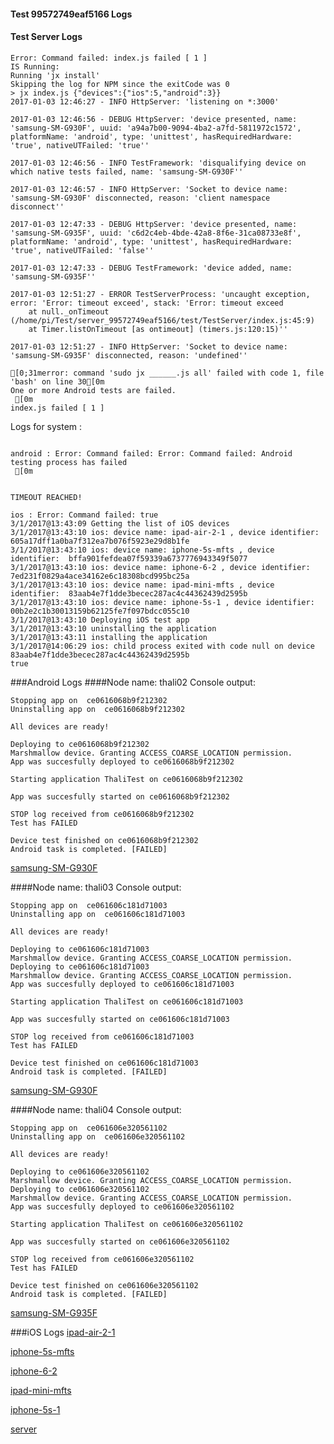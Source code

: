 #### Test 99572749eaf5166 Logs

#### Test Server Logs
```
Error: Command failed: index.js failed [ 1 ]
IS Running:
Running 'jx install'
Skipping the log for NPM since the exitCode was 0
> jx index.js {"devices":{"ios":5,"android":3}}
2017-01-03 12:46:27 - INFO HttpServer: 'listening on *:3000'

2017-01-03 12:46:56 - DEBUG HttpServer: 'device presented, name: 'samsung-SM-G930F', uuid: 'a94a7b00-9094-4ba2-a7fd-5811972c1572', platformName: 'android', type: 'unittest', hasRequiredHardware: 'true', nativeUTFailed: 'true''

2017-01-03 12:46:56 - INFO TestFramework: 'disqualifying device on which native tests failed, name: 'samsung-SM-G930F''

2017-01-03 12:46:57 - INFO HttpServer: 'Socket to device name: 'samsung-SM-G930F' disconnected, reason: 'client namespace disconnect''

2017-01-03 12:47:33 - DEBUG HttpServer: 'device presented, name: 'samsung-SM-G935F', uuid: 'c6d2c4eb-4bde-42a8-8f6e-31ca08733e8f', platformName: 'android', type: 'unittest', hasRequiredHardware: 'true', nativeUTFailed: 'false''

2017-01-03 12:47:33 - DEBUG TestFramework: 'device added, name: 'samsung-SM-G935F''

2017-01-03 12:51:27 - ERROR TestServerProcess: 'uncaught exception, error: 'Error: timeout exceed', stack: 'Error: timeout exceed
    at null._onTimeout (/home/pi/Test/server_99572749eaf5166/test/TestServer/index.js:45:9)
    at Timer.listOnTimeout [as ontimeout] (timers.js:120:15)''

2017-01-03 12:51:27 - INFO HttpServer: 'Socket to device name: 'samsung-SM-G935F' disconnected, reason: 'undefined''

[0;31merror: command 'sudo jx ______.js all' failed with code 1, file 'bash' on line 30[0m
One or more Android tests are failed.
 [0m
index.js failed [ 1 ]

```


Logs for system : 
```

android : Error: Command failed: Error: Command failed: Android testing process has failed
 [0m


TIMEOUT REACHED!

ios : Error: Command failed: true
3/1/2017@13:43:09 Getting the list of iOS devices 
3/1/2017@13:43:10 ios: device name: ipad-air-2-1 , device identifier:  605a17dff1a0ba7f312ea7b076f5923e29d8b1fe
3/1/2017@13:43:10 ios: device name: iphone-5s-mfts , device identifier:  bffa901fefdea07f59339a6737776943349f5077
3/1/2017@13:43:10 ios: device name: iphone-6-2 , device identifier:  7ed231f0829a4ace34162e6c18308bcd995bc25a
3/1/2017@13:43:10 ios: device name: ipad-mini-mfts , device identifier:  83aab4e7f1dde3becec287ac4c44362439d2595b
3/1/2017@13:43:10 ios: device name: iphone-5s-1 , device identifier:  00b2e2c1b30013159b62125fe7f097bdcc055c10
3/1/2017@13:43:10 Deploying iOS test app 
3/1/2017@13:43:10 uninstalling the application 
3/1/2017@13:43:11 installing the application 
3/1/2017@14:06:29 ios: child process exited with code null on device 83aab4e7f1dde3becec287ac4c44362439d2595b 
true

```
###Android Logs
####Node name: thali02
Console output:
```
Stopping app on  ce0616068b9f212302
Uninstalling app on  ce0616068b9f212302

All devices are ready!

Deploying to ce0616068b9f212302
Marshmallow device. Granting ACCESS_COARSE_LOCATION permission.
App was succesfully deployed to ce0616068b9f212302

Starting application ThaliTest on ce0616068b9f212302

App was succesfully started on ce0616068b9f212302

STOP log received from ce0616068b9f212302
Test has FAILED

Device test finished on ce0616068b9f212302 
Android task is completed. [FAILED]
```
[samsung-SM-G930F](https://github.com/ThaliTester/TestResults/blob/99572749eaf5166_Added_leveldown_adapter_andrew-aladev/thali02_samsung-SM-G930F.md)

####Node name: thali03
Console output:
```
Stopping app on  ce061606c181d71003
Uninstalling app on  ce061606c181d71003

All devices are ready!

Deploying to ce061606c181d71003
Marshmallow device. Granting ACCESS_COARSE_LOCATION permission.
Deploying to ce061606c181d71003
Marshmallow device. Granting ACCESS_COARSE_LOCATION permission.
App was succesfully deployed to ce061606c181d71003

Starting application ThaliTest on ce061606c181d71003

App was succesfully started on ce061606c181d71003

STOP log received from ce061606c181d71003
Test has FAILED

Device test finished on ce061606c181d71003 
Android task is completed. [FAILED]
```
[samsung-SM-G930F](https://github.com/ThaliTester/TestResults/blob/99572749eaf5166_Added_leveldown_adapter_andrew-aladev/thali03_samsung-SM-G930F.md)

####Node name: thali04
Console output:
```
Stopping app on  ce061606e320561102
Uninstalling app on  ce061606e320561102

All devices are ready!

Deploying to ce061606e320561102
Marshmallow device. Granting ACCESS_COARSE_LOCATION permission.
Deploying to ce061606e320561102
Marshmallow device. Granting ACCESS_COARSE_LOCATION permission.
App was succesfully deployed to ce061606e320561102

Starting application ThaliTest on ce061606e320561102

App was succesfully started on ce061606e320561102

STOP log received from ce061606e320561102
Test has FAILED

Device test finished on ce061606e320561102 
Android task is completed. [FAILED]
```
[samsung-SM-G935F](https://github.com/ThaliTester/TestResults/blob/99572749eaf5166_Added_leveldown_adapter_andrew-aladev/thali04_samsung-SM-G935F.md)


###iOS Logs
[ipad-air-2-1](https://github.com/ThaliTester/TestResults/blob/99572749eaf5166_Added_leveldown_adapter_andrew-aladev/iOS_ipad-air-2-1.md)

[iphone-5s-mfts](https://github.com/ThaliTester/TestResults/blob/99572749eaf5166_Added_leveldown_adapter_andrew-aladev/iOS_iphone-5s-mfts.md)

[iphone-6-2](https://github.com/ThaliTester/TestResults/blob/99572749eaf5166_Added_leveldown_adapter_andrew-aladev/iOS_iphone-6-2.md)

[ipad-mini-mfts](https://github.com/ThaliTester/TestResults/blob/99572749eaf5166_Added_leveldown_adapter_andrew-aladev/iOS_ipad-mini-mfts.md)

[iphone-5s-1](https://github.com/ThaliTester/TestResults/blob/99572749eaf5166_Added_leveldown_adapter_andrew-aladev/iOS_iphone-5s-1.md)

[server](https://github.com/ThaliTester/TestResults/blob/99572749eaf5166_Added_leveldown_adapter_andrew-aladev/iOS_server.md)





